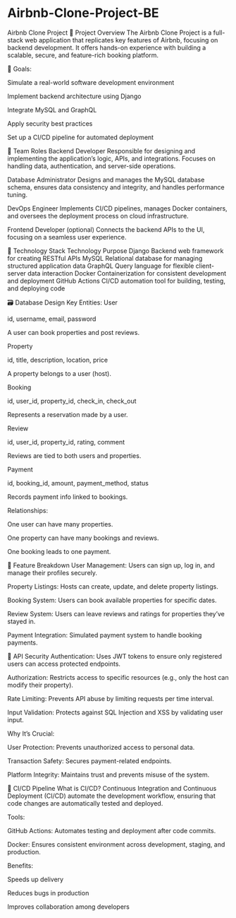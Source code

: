 # Airbnb-Clone-Project-BE
Airbnb Clone Project
📌 Project Overview
The Airbnb Clone Project is a full-stack web application that replicates key features of Airbnb, focusing on backend development. It offers hands-on experience with building a scalable, secure, and feature-rich booking platform.

🎯 Goals:

Simulate a real-world software development environment

Implement backend architecture using Django

Integrate MySQL and GraphQL

Apply security best practices

Set up a CI/CD pipeline for automated deployment

👥 Team Roles
Backend Developer
Responsible for designing and implementing the application’s logic, APIs, and integrations. Focuses on handling data, authentication, and server-side operations.

Database Administrator
Designs and manages the MySQL database schema, ensures data consistency and integrity, and handles performance tuning.

DevOps Engineer
Implements CI/CD pipelines, manages Docker containers, and oversees the deployment process on cloud infrastructure.

Frontend Developer (optional)
Connects the backend APIs to the UI, focusing on a seamless user experience.

🧰 Technology Stack
Technology	Purpose
Django	Backend web framework for creating RESTful APIs
MySQL	Relational database for managing structured application data
GraphQL	Query language for flexible client-server data interaction
Docker	Containerization for consistent development and deployment
GitHub Actions	CI/CD automation tool for building, testing, and deploying code

🗃️ Database Design
Key Entities:
User

id, username, email, password

A user can book properties and post reviews.

Property

id, title, description, location, price

A property belongs to a user (host).

Booking

id, user_id, property_id, check_in, check_out

Represents a reservation made by a user.

Review

id, user_id, property_id, rating, comment

Reviews are tied to both users and properties.

Payment

id, booking_id, amount, payment_method, status

Records payment info linked to bookings.

Relationships:

One user can have many properties.

One property can have many bookings and reviews.

One booking leads to one payment.

🧩 Feature Breakdown
User Management: Users can sign up, log in, and manage their profiles securely.

Property Listings: Hosts can create, update, and delete property listings.

Booking System: Users can book available properties for specific dates.

Review System: Users can leave reviews and ratings for properties they’ve stayed in.

Payment Integration: Simulated payment system to handle booking payments.

🔐 API Security
Authentication: Uses JWT tokens to ensure only registered users can access protected endpoints.

Authorization: Restricts access to specific resources (e.g., only the host can modify their property).

Rate Limiting: Prevents API abuse by limiting requests per time interval.

Input Validation: Protects against SQL Injection and XSS by validating user input.

Why It’s Crucial:

User Protection: Prevents unauthorized access to personal data.

Transaction Safety: Secures payment-related endpoints.

Platform Integrity: Maintains trust and prevents misuse of the system.

🚀 CI/CD Pipeline
What is CI/CD?
Continuous Integration and Continuous Deployment (CI/CD) automate the development workflow, ensuring that code changes are automatically tested and deployed.

Tools:

GitHub Actions: Automates testing and deployment after code commits.

Docker: Ensures consistent environment across development, staging, and production.

Benefits:

Speeds up delivery

Reduces bugs in production

Improves collaboration among developers
